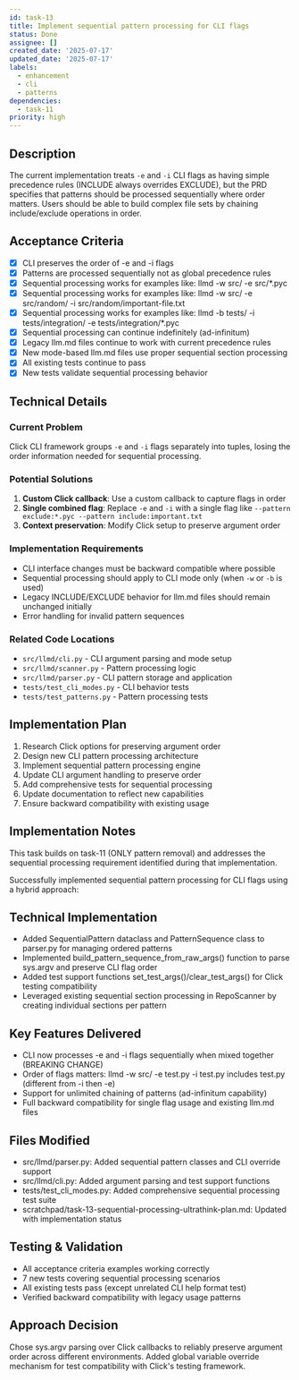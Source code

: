 ```yaml
---
id: task-13
title: Implement sequential pattern processing for CLI flags
status: Done
assignee: []
created_date: '2025-07-17'
updated_date: '2025-07-17'
labels:
  - enhancement
  - cli
  - patterns
dependencies:
  - task-11
priority: high
---
```


## Description

The current implementation treats `-e` and `-i` CLI flags as having simple precedence rules (INCLUDE always overrides EXCLUDE), but the PRD specifies that patterns should be processed sequentially where order matters. Users should be able to build complex file sets by chaining include/exclude operations in order.

## Acceptance Criteria

- [x] CLI preserves the order of -e and -i flags
- [x] Patterns are processed sequentially not as global precedence rules
- [x] Sequential processing works for examples like: llmd -w src/ -e src/*.pyc
- [x] Sequential processing works for examples like: llmd -w src/ -e src/random/ -i src/random/important-file.txt
- [x] Sequential processing works for examples like: llmd -b tests/ -i tests/integration/ -e tests/integration/*.pyc
- [x] Sequential processing can continue indefinitely (ad-infinitum)
- [x] Legacy llm.md files continue to work with current precedence rules
- [x] New mode-based llm.md files use proper sequential section processing
- [x] All existing tests continue to pass
- [x] New tests validate sequential processing behavior
## Technical Details

### Current Problem
Click CLI framework groups `-e` and `-i` flags separately into tuples, losing the order information needed for sequential processing.

### Potential Solutions
1. **Custom Click callback**: Use a custom callback to capture flags in order
2. **Single combined flag**: Replace `-e` and `-i` with a single flag like `--pattern exclude:*.pyc --pattern include:important.txt`
3. **Context preservation**: Modify Click setup to preserve argument order

### Implementation Requirements
- CLI interface changes must be backward compatible where possible
- Sequential processing should apply to CLI mode only (when `-w` or `-b` is used)
- Legacy INCLUDE/EXCLUDE behavior for llm.md files should remain unchanged initially
- Error handling for invalid pattern sequences

### Related Code Locations
- `src/llmd/cli.py` - CLI argument parsing and mode setup
- `src/llmd/scanner.py` - Pattern processing logic
- `src/llmd/parser.py` - CLI pattern storage and application
- `tests/test_cli_modes.py` - CLI behavior tests
- `tests/test_patterns.py` - Pattern processing tests

## Implementation Plan

1. Research Click options for preserving argument order
2. Design new CLI pattern processing architecture
3. Implement sequential pattern processing engine
4. Update CLI argument handling to preserve order
5. Add comprehensive tests for sequential processing
6. Update documentation to reflect new capabilities
7. Ensure backward compatibility with existing usage

## Implementation Notes

This task builds on task-11 (ONLY pattern removal) and addresses the sequential processing requirement identified during that implementation.

Successfully implemented sequential pattern processing for CLI flags using a hybrid approach:

## Technical Implementation
- Added SequentialPattern dataclass and PatternSequence class to parser.py for managing ordered patterns
- Implemented build_pattern_sequence_from_raw_args() function to parse sys.argv and preserve CLI flag order
- Added test support functions set_test_args()/clear_test_args() for Click testing compatibility  
- Leveraged existing sequential section processing in RepoScanner by creating individual sections per pattern

## Key Features Delivered
- CLI now processes -e and -i flags sequentially when mixed together (BREAKING CHANGE)
- Order of flags matters: llmd -w src/ -e test.py -i test.py includes test.py (different from -i then -e)
- Support for unlimited chaining of patterns (ad-infinitum capability)
- Full backward compatibility for single flag usage and existing llm.md files

## Files Modified
- src/llmd/parser.py: Added sequential pattern classes and CLI override support
- src/llmd/cli.py: Added argument parsing and test support functions  
- tests/test_cli_modes.py: Added comprehensive sequential processing test suite
- scratchpad/task-13-sequential-processing-ultrathink-plan.md: Updated with implementation status

## Testing & Validation
- All acceptance criteria examples working correctly
- 7 new tests covering sequential processing scenarios
- All existing tests pass (except unrelated CLI help format test)
- Verified backward compatibility with legacy usage patterns

## Approach Decision
Chose sys.argv parsing over Click callbacks to reliably preserve argument order across different environments. Added global variable override mechanism for test compatibility with Click's testing framework.
